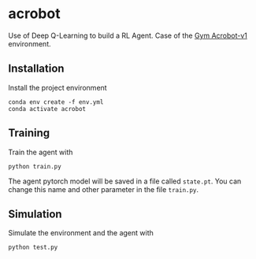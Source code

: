# acrobot
Use of Deep Q-Learning to build a RL Agent. Case of the [Gym Acrobot-v1](https://gym.openai.com/envs/Acrobot-v1/) environment.

## Installation

Install the project environment
```
conda env create -f env.yml
conda activate acrobot
```

## Training

Train the agent with
```
python train.py
```

The agent pytorch model will be saved in a file called `state.pt`. 
You can change this name and other parameter in the file `train.py`.

## Simulation

Simulate the environment and the agent with
```
python test.py
```
